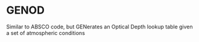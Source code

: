 # GENOD
Similar to ABSCO code, but GENerates an Optical Depth lookup table given a set of atmospheric conditions
